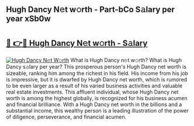 ## Hugh Dancy N𝚎t w𝚘rth - Part-bCo S𝚊lary per year xSb0w

# <h2><a href="http://gc2aex.nevu.top/?p=Hugh+Dancy">🔗 👉🔴 Hugh Dancy N𝚎t w𝚘rth - S𝚊lary</a></h2>

[![Hugh Dancy N𝚎t W𝚘rth](https://i.imgur.com/Oavwk0R.jpeg)](http://gc2aex.nevu.top/?p=Hugh+Dancy)
What is Hugh Dancy n𝚎t w𝚘rth? What is Hugh Dancy s𝚊lary per year?
This prosperous person's Hugh Dancy net worth is sizeable, ranking him among the richest in his field. His income from his job is impressive, but it is dwarfed by Hugh Dancy net worth, which is rumored to be even larger as a result of his varied business activities and valuable real estate investments. This affluent individual, whose Hugh Dancy net worth is among the highest globally, is recognized for his business acumen and financial brilliance. With a Hugh Dancy net worth in the billions and a substantial income, this wealthy person is a leading illustration of the power of diligence, perseverance, and financial acumen.
